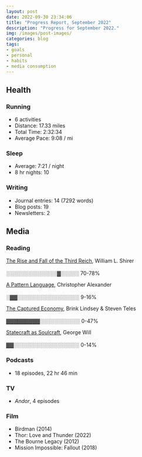 ```yaml
---
layout: post
date: 2022-09-30 23:34:06
title: "Progress Report, September 2022"
description: "Progress for September 2022."
img: /images/post-images/
categories: blog
tags:
- goals
- personal
- habits
- media consumption
---
```


## Health

### Running

- 6 activities
- Distance: 17.33 miles
- Total Time: 2:32:34
- Average Pace: 9:08 / mi

### Sleep

- Average: 7:21 / night
- 8 hr nights: 10

### Writing

- Journal entries: 14 (7292 words)
- Blog posts: 19
- Newsletters: 2

## Media  

### Reading  

[The Rise and Fall of the Third Reich](https://www.colemanm.org/books/shirer-the-rise-and-fall-of-the-third-reich/ "The Rise and Fall of the Third Reich"), William L. Shirer<br />  
<span class="progress-meter">░░░░░░░░░░░░░░▓░░░░░ 70-78%</span>

[A Pattern Language](https://www.colemanm.org/books/alexander-a-pattern-language/), Christopher Alexander<br />  
<span class="progress-meter">░▓▓░░░░░░░░░░░░░░░░░ 9-16%</span>

[The Captured Economy](https://www.colemanm.org/books/lindsey-the-captured-economy/), Brink Lindsey & Steven Teles<br />  
<span class="progress-meter">▓▓▓▓▓▓▓▓▓░░░░░░░░░░░ 0-47%</span>

[Statecraft as Soulcraft](https://www.colemanm.org/books/will-statecraft-as-soulcraft/), George Will<br />  
<span class="progress-meter">▓▓░░░░░░░░░░░░░░░░░░ 0-14%</span>

### Podcasts

- 18 episodes, 22 hr 46 min

### TV

- *Andor*, 4 episodes

### Film

- Birdman (2014)
- Thor: Love and Thunder (2022)
- The Bourne Legacy (2012)
- Mission Impossible: Fallout (2018)
